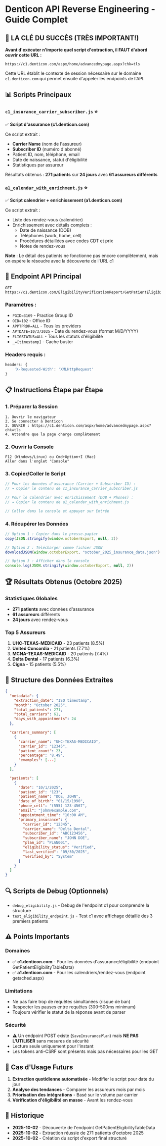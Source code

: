 # Denticon API Reverse Engineering - Guide Complet

## 🔑 LA CLÉ DU SUCCÈS (TRÈS IMPORTANT!)

**Avant d'exécuter n'importe quel script d'extraction, il FAUT d'abord ouvrir cette URL :**

```
https://c1.denticon.com/aspx/home/advancedmypage.aspx?chk=tls
```

Cette URL établit le contexte de session nécessaire sur le domaine `c1.denticon.com` qui permet ensuite d'appeler les endpoints de l'API.

## 📊 Scripts Principaux

### `c1_insurance_carrier_subscriber.js` ⭐
✅ **Script d'assurance (c1.denticon.com)**

Ce script extrait :
- **Carrier Name** (nom de l'assureur)
- **Subscriber ID** (numéro d'abonné)
- Patient ID, nom, téléphone, email
- Date de naissance, statut d'éligibilité
- Statistiques par assureur

Résultats obtenus : **271 patients** sur **24 jours** avec **61 assureurs différents**

### `a1_calendar_with_enrichment.js` ⭐
✅ **Script calendrier + enrichissement (a1.denticon.com)**

Ce script extrait :
- Liste des rendez-vous (calendrier)
- Enrichissement avec détails complets :
  - Date de naissance (DOB)
  - Téléphones (work, home, cell)
  - Procédures détaillées avec codes CDT et prix
  - Notes de rendez-vous

**Note** : Le détail des patients ne fonctionne pas encore complètement, mais on espère le résoudre avec la découverte de l'URL c1

## 🎯 Endpoint API Principal

```
GET https://c1.denticon.com/EligibilityVerificationReport/GetPatientEligibilityTableData
```

### Paramètres :
- `PGID=3169` - Practice Group ID
- `OID=102` - Office ID
- `APPTPRDR=ALL` - Tous les providers
- `APTDATE=10/3/2025` - Date du rendez-vous (format M/D/YYYY)
- `ELIGSTATUS=ALL` - Tous les statuts d'éligibilité
- `_=[timestamp]` - Cache buster

### Headers requis :
```javascript
headers: {
    'X-Requested-With': 'XMLHttpRequest'
}
```

## 📋 Instructions Étape par Étape

### 1. Préparer la Session
```
1. Ouvrir le navigateur
2. Se connecter à Denticon
3. OUVRIR : https://c1.denticon.com/aspx/home/advancedmypage.aspx?chk=tls
4. Attendre que la page charge complètement
```

### 2. Ouvrir la Console
```
F12 (Windows/Linux) ou Cmd+Option+I (Mac)
Aller dans l'onglet "Console"
```

### 3. Copier/Coller le Script
```javascript
// Pour les données d'assurance (Carrier + Subscriber ID) :
// → Copier le contenu de c1_insurance_carrier_subscriber.js

// Pour le calendrier avec enrichissement (DOB + Phones) :
// → Copier le contenu de a1_calendar_with_enrichment.js

// Coller dans la console et appuyer sur Entrée
```

### 4. Récupérer les Données
```javascript
// Option 1 : Copier dans le presse-papier
copy(JSON.stringify(window.octoberExport, null, 2))

// Option 2 : Télécharger comme fichier JSON
downloadJSON(window.octoberExport, "october_2025_insurance_data.json")

// Option 3 : Afficher dans la console
console.log(JSON.stringify(window.octoberExport, null, 2))
```

## 🏆 Résultats Obtenus (Octobre 2025)

### Statistiques Globales
- **271 patients** avec données d'assurance
- **61 assureurs** différents
- **24 jours** avec rendez-vous

### Top 5 Assureurs
1. **UHC-TEXAS-MEDICAID** - 23 patients (8.5%)
2. **United Concordia** - 21 patients (7.7%)
3. **MCNA-TEXAS-MEDICAID** - 20 patients (7.4%)
4. **Delta Dental** - 17 patients (6.3%)
5. **Cigna** - 15 patients (5.5%)

## 📁 Structure des Données Extraites

```json
{
  "metadata": {
    "extraction_date": "ISO timestamp",
    "month": "October 2025",
    "total_patients": 271,
    "total_carriers": 61,
    "days_with_appointments": 24
  },

  "carriers_summary": [
    {
      "carrier_name": "UHC-TEXAS-MEDICAID",
      "carrier_id": "12345",
      "patient_count": 23,
      "percentage": "8.49",
      "examples": [...]
    }
  ],

  "patients": [
    {
      "date": "10/1/2025",
      "patient_id": "123",
      "patient_name": "DOE, JOHN",
      "date_of_birth": "01/15/1990",
      "phone_cell": "(555) 123-4567",
      "email": "john@example.com",
      "appointment_time": "10:00 AM",
      "primary_insurance": {
        "carrier_id": "12345",
        "carrier_name": "Delta Dental",
        "subscriber_id": "ABC123456",
        "subscriber_name": "JOHN DOE",
        "plan_id": "PLAN001",
        "eligibility_status": "Verified",
        "last_verified": "09/30/2025",
        "verified_by": "System"
      }
    }
  ]
}
```

## 🔍 Scripts de Debug (Optionnels)

- `debug_eligibility.js` - Debug de l'endpoint c1 pour comprendre la structure
- `test_eligibility_endpoint.js` - Test c1 avec affichage détaillé des 3 premiers patients

## ⚠️ Points Importants

### Domaines
- ✅ **c1.denticon.com** - Pour les données d'assurance/éligibilité (endpoint GetPatientEligibilityTableData)
- ✅ **a1.denticon.com** - Pour les calendriers/rendez-vous (endpoint getsched.aspx)

### Limitations
- Ne pas faire trop de requêtes simultanées (risque de ban)
- Respecter les pauses entre requêtes (300-500ms minimum)
- Toujours vérifier le statut de la réponse avant de parser

### Sécurité
- ⚠️ Un endpoint POST existe (`SaveInsurancePlan`) mais **NE PAS L'UTILISER** sans mesures de sécurité
- Lecture seule uniquement pour l'instant
- Les tokens anti-CSRF sont présents mais pas nécessaires pour les GET

## 🚀 Cas d'Usage Futurs

1. **Extraction quotidienne automatisée** - Modifier le script pour date du jour
2. **Analyse des tendances** - Comparer les assureurs mois par mois
3. **Priorisation des intégrations** - Basé sur le volume par carrier
4. **Vérification d'éligibilité en masse** - Avant les rendez-vous

## 📝 Historique

- **2025-10-02** - Découverte de l'endpoint GetPatientEligibilityTableData
- **2025-10-02** - Extraction réussie de 271 patients d'octobre 2025
- **2025-10-02** - Création du script d'export final structuré
